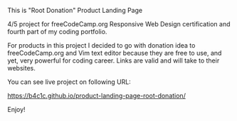 This is "Root Donation" Product Landing Page

4/5 project for freeCodeCamp.org Responsive Web Design certification and fourth part of my coding portfolio.

For products in this project I decided to go with donation idea to freeCodeCamp.org and Vim text editor because they are free to use, and yet,
very powerful for coding career. Links are valid and will take to their websites. 

You can see live project on following URL:

https://b4c1c.github.io/product-landing-page-root-donation/

Enjoy!
